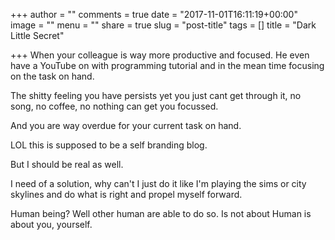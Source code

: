 +++
author = ""
comments = true
date = "2017-11-01T16:11:19+00:00"
image = ""
menu = ""
share = true
slug = "post-title"
tags = []
title = "Dark Little Secret"

+++
When your colleague is way more productive and focused. He even have a YouTube on with programming tutorial and in the mean time focusing on the task on hand. 

The shitty feeling you have persists yet you just cant get through it, no song, no coffee, no nothing can get you focussed. 

And you are way overdue for your current task on hand. 

LOL this is supposed to be a self branding blog. 

But I should be real as well. 

I need of a solution, why can't I just do it like I'm playing the sims or city skylines and do what is right and propel myself forward. 

Human being? Well other human are able to do so. Is not about Human is about you, yourself.